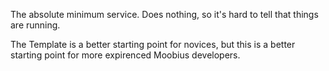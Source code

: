 The absolute minimum service. Does nothing, so it's hard to tell that things are running.

The Template is a better starting point for novices, but this is a better starting point for more expirenced Moobius developers.

